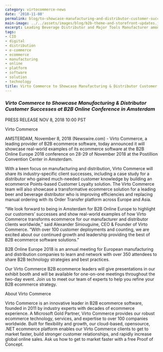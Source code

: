 ```yaml
--- 
category: virtocommerce-news
date: '2018-11-08'
permalink: blog/to-showcase-manufacturing-and-distributor-customer-successes-at-b2b-online-conference-in-amsterdam
main-image: ../../assets/images/blog/b2b-theme-and-storefront-updates.jpg
excerpt: Leading Beverage Distributor and Major Tools Manufacturer among top Virto Commerce B2B solutions to be showcased
tags:
- CIO
- digital
- distribution
- e-commerce
- ecommerce
- manufacturing
- online
- platform
- software
- solution
- technology
title: Virto Commerce to Showcase Manufacturing & Distributor Customer Successes at B2B Online Conference in Amsterdam
---
```

### <dfn>Virto Commerce to Showcase Manufacturing & Distributor Customer Successes at B2B Online Conference in Amsterdam</dfn>

<p>PRESS RELEASE NOV 8, 2018 10:00 PST</p>
<p>Virto Commerce</p>
<p>AMSTERDAM, November 8, 2018	(Newswire.com) - Virto Commerce, a leading provider of B2B ecommerce software, today announced it will showcase real-world examples of its ecommerce software at the B2B Online Europe 2018 conference on 28-29 of November 2018 at the Postillion Convention Center in Amsterdam.</p>

<p>With a keen focus on manufacturing and distribution, Virto Commerce will share its industry-specific client successes, including a case study for a distributor who gained much-needed customer knowledge by building an ecommerce Points-based Customer Loyalty solution. The Virto Commerce team will also showcase a transformative ecommerce solution for a leading beer and beverage distributor who is improving efficiencies and replacing manual ordering with its Order Transfer platform across Europe and Asia.</p>

<p>“We look forward to being in Amsterdam for B2B Online Europe to highlight our customers’ successes and show real-world examples of how Virto Commerce transforms ecommerce for our manufacturer and distributor clients worldwide,” said Alexander Siniouguine, CEO & Founder of Virto Commerce. “With over 100 customer deployments and counting, we are excited about our continued growth and leadership providing the best of B2B ecommerce software solutions.”</p>

<p>B2B Online Europe 2018 is an annual meeting for European manufacturing and distribution companies to learn and network with over 350 attendees to share B2B technology strategies and best practices.</p>

<p>Our Virto Commerce B2B ecommerce leaders will give presentations in our exhibit booth and will be available for one-on-one meetings throughout the two-day event. Join us to meet our team of experts to help you refine your B2B ecommerce strategy.</p>

<p>About Virto Commerce</p>

<p>Virto Commerce is an innovative leader in B2B ecommerce software, founded in 2011 by industry experts with decades of ecommerce experience. A Microsoft Gold Partner, Virto Commerce provides our robust ecommerce technology, services, and expertise to over 100 companies worldwide. Built for flexibility and growth, our cloud-based, opensource, .NET ecommerce platform enables our Virto Commerce clients to get to market faster, build stronger customer relationships, and rapidly increase global online sales. Ask us how to get to market faster with a free Proof of Concept.</p>